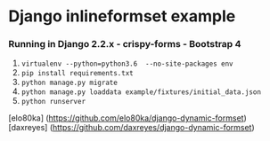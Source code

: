 # Django inlineformset example
### Running in Django 2.2.x - crispy-forms - Bootstrap 4

1. `virtualenv --python=python3.6  --no-site-packages env`
1. `pip install requirements.txt`
1. `python manage.py migrate`
1. `python manage.py loaddata example/fixtures/initial_data.json`
1. `python runserver`

[elo80ka] (https://github.com/elo80ka/django-dynamic-formset)     
[daxreyes] (https://github.com/daxreyes/django-dynamic-formset)
